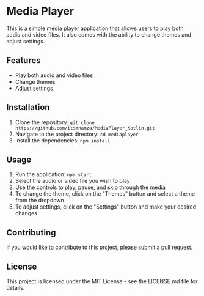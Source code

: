 # Media Player

This is a simple media player application that allows users to play both audio and video files. It also comes with the ability to change themes and adjust settings.

## Features

- Play both audio and video files
- Change themes
- Adjust settings

## Installation

1. Clone the repository: `git clone https://github.com/itsmhamza/MediaPlayer_Kotlin.git`
2. Navigate to the project directory: `cd mediaplayer`
3. Install the dependencies: `npm install`

## Usage

1. Run the application: `npm start`
2. Select the audio or video file you wish to play
3. Use the controls to play, pause, and skip through the media
4. To change the theme, click on the "Themes" button and select a theme from the dropdown
5. To adjust settings, click on the "Settings" button and make your desired changes

## Contributing

If you would like to contribute to this project, please submit a pull request.

## License

This project is licensed under the MIT License - see the LICENSE.md file for details.
